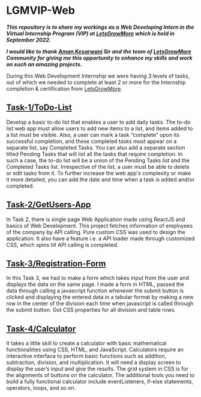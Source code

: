 # LGMVIP-Web

***This repository is to share my workings as a Web Developing Intern in the Virtual Internship Program (VIP) at [LetsGrowMore](https://letsgrowmore.in/vip/) which is held in September 2022.***

***I would like to thank [Aman Kesarwani](https://www.linkedin.com/in/~amankesarwani/) Sir and the team of [LetsGrowMore](https://letsgrowmore.in/vip/) Community for giving me this opportunity to enhance my skills and work on such an amazing projects.***

During this Web Development Internship we were having 3 levels of tasks, out of which we needed to complete at least 2 or more for the Internship completion & certification from [LetsGrowMore](https://letsgrowmore.in/vip/).

## [Task-1/ToDo-List](https://todo-list-mr-ankey.vercel.app/)

Develop a basic to-do list that enables a user to add daily tasks.
The to-do list web app must allow users to add new items to a list, and items added to a list must be visible. Also, a user can mark a task “complete” upon its successful completion, and these completed tasks must appear on a separate list, say Completed Tasks.
You can also add a separate section titled Pending Tasks that will list all the tasks that require completion. In such a case, the to-do list will be a union of the Pending Tasks list and the Completed Tasks list. Irrespective of the list, a user must be able to delete or edit tasks from it.
To further increase the web app's complexity or make it more detailed, you can add the date and time when a task is added and/or completed.

## [Task-2/GetUsers-App](https://get-users-app.vercel.app/)

In Task 2, there is single page Web Application made using ReactJS and basics of Web Development. This project fetches information of employees of the company by API calling. Pure custom CSS was used to design the application. It also have a feature i.e. a API loader made through customized CSS, which spins till API calling is completed.


## [Task-3/Registration-Form](https://registration-form-teal.vercel.app/)

In this Task 3, we had to make a form which takes input from the user and displays the data on the same page. I made a form in HTML, passed the data through calling a javascript function whenever the submit button is clicked and displaying the entered data in a tabular format by making a new row in the center of the division each time when javascript is called through the submit button. Got CSS properties for all division and table rows.



## [Task-4/Calculator](https://calculator-mr-ankey.vercel.app/)

It takes a little skill to create a calculator with basic mathematical functionalities using CSS, HTML, and JavaScript. Calculators require an interactive interface to perform basic functions such as addition, subtraction, division, and multiplication. It will need a display screen to display the user’s input and give the results. The grid system in CSS is for the alignments of buttons on the calculator. The additional tools you need to build a fully functional calculator include eventListeners, if-else statements, operators, loops, and so on.
